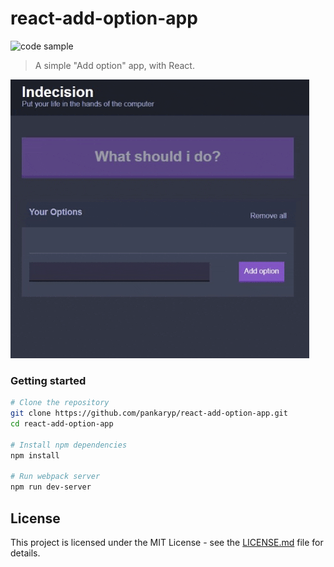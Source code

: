 # react-add-option-app

![code sample](https://img.shields.io/badge/code-sample-yellowgreen.svg?style=flat-square)

> A simple "Add option" app, with React.

![giphy](sample/giphy.gif)

### Getting started
```sh
# Clone the repository
git clone https://github.com/pankaryp/react-add-option-app.git
cd react-add-option-app

# Install npm dependencies
npm install

# Run webpack server
npm run dev-server
```


## License

This project is licensed under the MIT License - see the [LICENSE.md](LICENSE.md) file for details.


